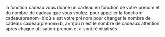 la fonction cadeau vous donne un cadeau en fonction de votre prenom et du nombre de cadeau que vous voulez.
pour appeller la fonction:
cadeau(prenom=b)où a est votre prénom
pour changer le nombre de cadeau:
cadeau(prenom=b, a=n)où n est le nombre de  cadeaux
attention apres chaque utilisation prenom et a sont réinitialisés

